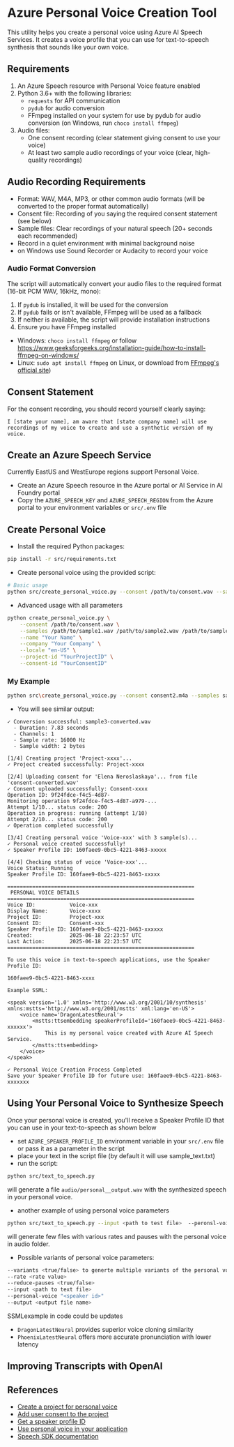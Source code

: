 # Azure Personal Voice Creation Tool

This utility helps you create a personal voice using Azure AI Speech Services. It creates a voice profile that you can use for text-to-speech synthesis that sounds like your own voice.

## Requirements

1. An Azure Speech resource with Personal Voice feature enabled
2. Python 3.6+ with the following libraries:
   - `requests` for API communication
   - `pydub` for audio conversion
   - FFmpeg installed on your system for use by pydub for audio conversion (on Windows, run `choco install ffmpeg`)
3. Audio files:
   - One consent recording (clear statement giving consent to use your voice)
   - At least two sample audio recordings of your voice (clear, high-quality recordings)

## Audio Recording Requirements

- Format: WAV, M4A, MP3, or other common audio formats (will be converted to the proper format automatically)
- Consent file: Recording of you saying the required consent statement (see below)
- Sample files: Clear recordings of your natural speech (20+ seconds each recommended)
- Record in a quiet environment with minimal background noise
- on Windows use Sound Recorder or Audacity to record your voice


### Audio Format Conversion

The script will automatically convert your audio files to the required format (16-bit PCM WAV, 16kHz, mono):

1. If `pydub` is installed, it will be used for the conversion
2. If `pydub` fails or isn't available, FFmpeg will be used as a fallback
3. If neither is available, the script will provide installation instructions
4. Ensure you have FFmpeg installed 
  - Windows: `choco install ffmpeg` or follow https://www.geeksforgeeks.org/installation-guide/how-to-install-ffmpeg-on-windows/
  - Linux:  `sudo apt install ffmpeg` on Linux, or download from [FFmpeg's official site](https://ffmpeg.org/download.html))

## Consent Statement

For the consent recording, you should record yourself clearly saying:

```
I [state your name], am aware that [state company name] will use recordings of my voice to create and use a synthetic version of my voice.
```

## Create an Azure Speech Service
Currently EastUS and WestEurope regions support Personal Voice.

- Create an Azure Speech resource in the Azure portal or AI Service in AI Foundry portal
- Copy the `AZURE_SPEECH_KEY` and `AZURE_SPEECH_REGION` from the Azure portal to your environment variables or `src/.env` file


## Create Personal Voice
- Install the required Python packages:
```bash
pip install -r src/requirements.txt
```
- Create personal voice using the provided script:

```bash
# Basic usage
python src/create_personal_voice.py --consent /path/to/consent.wav --samples /path/to/sample1.wav /path/to/sample2.wav --name "Your Name" --company "Your Company"
```

- Advanced usage with all parameters
```bash
python create_personal_voice.py \
    --consent /path/to/consent.wav \
    --samples /path/to/sample1.wav /path/to/sample2.wav /path/to/sample3.wav \
    --name "Your Name" \
    --company "Your Company" \
    --locale "en-US" \
    --project-id "YourProjectID" \
    --consent-id "YourConsentID" 
```

### My Example

```bash
python src\create_personal_voice.py --consent consent2.m4a --samples sample.m4a sample2.m4a --name "Elena Neroslavskaya" --company "Microsoft"
```

- You will see similar output:
```
✓ Conversion successful: sample3-converted.wav
  - Duration: 7.83 seconds
  - Channels: 1
  - Sample rate: 16000 Hz
  - Sample width: 2 bytes

[1/4] Creating project 'Project-xxxx'...
✓ Project created successfully: Project-xxxx

[2/4] Uploading consent for 'Elena Neroslaskaya'... from file 'consent-converted.wav'
✓ Consent uploaded successfully: Consent-xxxx
Operation ID: 9f24fdce-f4c5-4d87-
Monitoring operation 9f24fdce-f4c5-4d87-a979-...
Attempt 1/10... status code: 200
Operation in progress: running (attempt 1/10)
Attempt 2/10... status code: 200
✓ Operation completed successfully

[3/4] Creating personal voice 'Voice-xxx' with 3 sample(s)...
✓ Personal voice created successfully!
✓ Speaker Profile ID: 160faee9-0bc5-4221-8463-xxxxx

[4/4] Checking status of voice 'Voice-xxx'...
Voice Status: Running
Speaker Profile ID: 160faee9-0bc5-4221-8463-xxxxx

============================================================
 PERSONAL VOICE DETAILS 
============================================================
Voice ID:           Voice-xxx
Display Name:       Voice-xxxx
Project ID:         Project-xxx
Consent ID:         Consent-xxx
Speaker Profile ID: 160faee9-0bc5-4221-8463-xxxxxx
Created:            2025-06-18 22:23:57 UTC
Last Action:        2025-06-18 22:23:57 UTC
============================================================

To use this voice in text-to-speech applications, use the Speaker Profile ID:

160faee9-0bc5-4221-8463-xxxx

Example SSML:

<speak version='1.0' xmlns='http://www.w3.org/2001/10/synthesis' xmlns:mstts='http://www.w3.org/2001/mstts' xml:lang='en-US'>
    <voice name='DragonLatestNeural'> 
        <mstts:ttsembedding speakerProfileId='160faee9-0bc5-4221-8463-xxxxxx'> 
            This is my personal voice created with Azure AI Speech Service.
        </mstts:ttsembedding> 
    </voice> 
</speak>

✓ Personal Voice Creation Process Completed
Save your Speaker Profile ID for future use: 160faee9-0bc5-4221-8463-xxxxxxx
```

## Using Your Personal Voice to Synthesize Speech

Once your personal voice is created, you'll receive a Speaker Profile ID that you can use in your text-to-speech as shown below 

- set `AZURE_SPEAKER_PROFILE_ID` environment variable in your `src/.env` file or pass it as a parameter in the script
- place your text in the script file (by default it will use sample_text.txt)
- run the script:

```bash 
python src/text_to_speech.py 
```
will generate a file `audio/personal__output.wav` with the synthesized speech in your personal voice.

- another example of using personal voice parameters

```bash
python src/text_to_speech.py --input <path to test file>  --peronsl-voice "<speaker id>" --variants
```
will generate few files with various rates and pauses with the personal voice in audio folder.

- Possible variants of personal voice parameters:
```bash
--variants <true/false> to generte multiple variants of the personal voice
--rate <rate value>
--reduce-pauses <true/false>
--input <path to text file>
--personal-voice "<speaker id>"
--output <output file name>
```



SSMLexample in code could be updates
- `DragonLatestNeural` provides superior voice cloning similarity
- `PhoenixLatestNeural` offers more accurate pronunciation with lower latency

## Improving Transcripts with OpenAI

## References

- [Create a project for personal voice](https://learn.microsoft.com/en-us/azure/ai-services/speech-service/personal-voice-create-project)
- [Add user consent to the project](https://learn.microsoft.com/en-us/azure/ai-services/speech-service/personal-voice-create-consent)
- [Get a speaker profile ID](https://learn.microsoft.com/en-us/azure/ai-services/speech-service/personal-voice-create-voice)
- [Use personal voice in your application](https://learn.microsoft.com/en-us/azure/ai-services/speech-service/personal-voice-how-to-use)
- [Speech SDK documentation](https://learn.microsoft.com/en-us/azure/ai-services/speech-service/get-started-text-to-speech)

